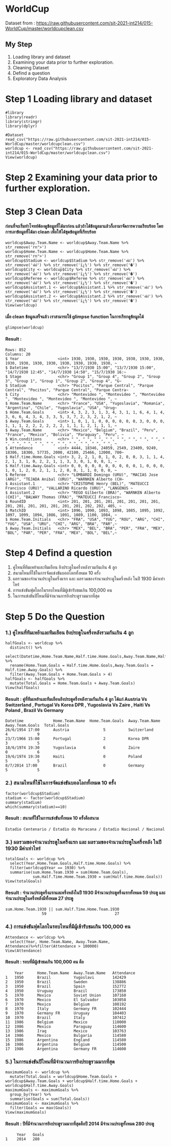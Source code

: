 # WorldCup
Dataset from : https://raw.githubusercontent.com/sit-2021-int214/015-WorldCup/master/worldcupclean.csv

## My Step
1. Loading library and dataset
2. Examining your data prior to further exploration.
3. Cleaning Dataset
4. Defind a question
5. Exploratory Data Analysis


# Step 1 Loading library and dataset
```{R}
#library
library(readr)
library(stringr)
library(dplyr)

#Dataset
read_csv("https://raw.githubusercontent.com/sit-2021-int214/015-WorldCup/master/worldcupclean.csv")
worldcup <- read_csv("https://raw.githubusercontent.com/sit-2021-int214/015-WorldCup/master/worldcupclean.csv")
View(worldcup)
```
# Step 2 Examining your data prior to further exploration.

# Step 3 Clean Data 
#### ก่อนที่จะเริ่มทำโจทย์ต้องดูข้อมูลที่ได้มาก่อน แล้วถ้าได้ข้อมูลมาแล้วก็เอามาจัดการความเรียบร้อย โดยการเอาข้อมูลที่ได้มา clean เพื่อให้ได้ชุดข้อมูลที่เรียบร้อย 
```{R}
worldcup$Away.Team.Name <- worldcup$Away.Team.Name %>% str_remove('rn">')
worldcup$Home.Team.Name <- worldcup$Home.Team.Name %>% str_remove('rn">')
worldcup$Stadium <- worldcup$Stadium %>% str_remove('ฟฝ') %>% str_remove('ฟฝ') %>% str_remove('ï¿½') %>% str_remove('�') 
worldcup$City <- worldcup$City %>% str_remove('ฟฝ') %>% str_remove('ฟฝ') %>% str_remove('ï¿½') %>% str_remove('�') 
worldcup$Referee <- worldcup$Referee %>% str_remove('ฟฝ') %>% str_remove('ฟฝ') %>% str_remove('ï¿½') %>% str_remove('�') 
worldcup$Assistant.1 <- worldcup$Assistant.1 %>% str_remove('ฟฝ') %>% str_remove('ฟฝ') %>% str_remove('ï¿½') %>% str_remove('�') 
worldcup$Assistant.2 <- worldcup$Assistant.2 %>% str_remove('ฟฝ') %>% str_remove('ฟฝ') %>% str_remove('ï¿½') %>% str_remove('�') 
View(worldcup)
```

#### เมื่อ clean ข้อมูลเสร็จแล้ว เราสามารถใช้ glimpse function ในการเรียกดูข้อมูลได้
```{R}
glimpse(worldcup)
```

#### Result :
```{R}
Rows: 852
Columns: 20
$ Year                 <int> 1930, 1930, 1930, 1930, 1930, 1930, 1930, 1930, 1930, 1930, 1930, 1930, 1930, 1930, 1930, ~
$ Datetime             <chr> "13/7/1930 15:00", "13/7/1930 15:00", "14/7/1930 12:45", "14/7/1930 14:50", "15/7/1930 16:~
$ Stage                <chr> "Group 1", "Group 4", "Group 2", "Group 3", "Group 1", "Group 1", "Group 2", "Group 4", "G~
$ Stadium              <chr> "Pocitos", "Parque Central", "Parque Central", "Pocitos", "Parque Central", "Parque Centra~
$ City                 <chr> "Montevideo ", "Montevideo ", "Montevideo ", "Montevideo ", "Montevideo ", "Montevideo ", ~
$ Home.Team.Name       <chr> "France", "USA", "Yugoslavia", "Romania", "Argentina", "Chile", "Yugoslavia", "USA", "Urug~
$ Home.Team.Goals      <int> 4, 3, 2, 3, 1, 3, 4, 3, 1, 1, 6, 4, 1, 4, 3, 6, 6, 4, 3, 4, 3, 3, 5, 3, 7, 2, 3, 2, 1, 2, ~
$ Away.Team.Goals      <int> 1, 0, 1, 1, 0, 0, 0, 0, 0, 0, 3, 0, 0, 0, 1, 1, 1, 2, 2, 2, 2, 2, 2, 1, 1, 1, 2, 1, 1, 1, ~
$ Away.Team.Name       <chr> "Mexico", "Belgium", "Brazil", "Peru", "France", "Mexico", "Bolivia", "Paraguay", "Peru", ~
$ Win.conditions       <chr> " ", " ", " ", " ", " ", " ", " ", " ", " ", " ", " ", " ", " ", " ", " ", " ", " ", " ", ~
$ Attendance           <int> 4444, 18346, 24059, 2549, 23409, 9249, 18306, 18306, 57735, 2000, 42100, 25466, 12000, 700~
$ Half.time.Home.Goals <int> 3, 2, 2, 1, 0, 1, 0, 2, 0, 0, 3, 1, 1, 4, 2, 1, 3, 1, 0, 2, 2, 1, 1, 3, 3, 0, 1, 0, 0, 1, ~
$ Half.time.Away.Goals <int> 0, 0, 0, 0, 0, 0, 0, 0, 0, 0, 1, 0, 0, 0, 1, 0, 1, 2, 0, 2, 1, 1, 2, 0, 0, 1, 1, 0, 0, 0, ~
$ Referee              <chr> "LOMBARDI Domingo (URU)", "MACIAS Jose (ARG)", "TEJADA Anibal (URU)", "WARNKEN Alberto (CH~
$ Assistant.1          <chr> "CRISTOPHE Henry (BEL)", "MATEUCCI Francisco (URU)", "VALLARINO Ricardo (URU)", "LANGENUS ~
$ Assistant.2          <chr> "REGO Gilberto (BRA)", "WARNKEN Alberto (CHI)", "BALWAY Thomas (FRA)", "MATEUCCI Francisco~
$ RoundID              <int> 201, 201, 201, 201, 201, 201, 201, 201, 201, 201, 201, 201, 201, 201, 201, 202, 202, 405, ~
$ MatchID              <int> 1096, 1090, 1093, 1098, 1085, 1095, 1092, 1097, 1099, 1094, 1086, 1091, 1089, 1100, 1084, ~
$ Home.Team.Initials   <chr> "FRA", "USA", "YUG", "ROU", "ARG", "CHI", "YUG", "USA", "URU", "CHI", "ARG", "BRA", "PAR",~
$ Away.Team.Initials   <chr> "MEX", "BEL", "BRA", "PER", "FRA", "MEX", "BOL", "PAR", "PER", "FRA", "MEX", "BOL", "BEL",~
```

# Step 4 Defind a question
1. คู่ไหนที่ทีมเหย้าและทีมเยือน ยิงประตูในครึ่งหลังรวมกันเกิน 4 ลูก
2. สนามไหนที่ใช้ในการจัดแข่งขันบอลโลกทั้งหมด 10 ครั้ง
3. ผลรวมของจำนวนประตูในครึ่งแรก และ ผลรวมของจำนวนประตูในครึ่งหลัง ในปี 1930 มีค่าเท่าไหร่
4. การแข่งขันฟุตโลกในรอบไหนที่มีผู้เข้ารับชมเกิน 100,000 คน
5. ในการแข่งขันปีไหนที่มีจำนวนการยิงประตูรวมมากที่สุด

# Step 5 Do the Question 
### 1.) คู่ไหนที่ทีมเหย้าและทีมเยือน ยิงประตูในครึ่งหลังรวมกันเกิน 4 ลูก
```{R}
halfGoals <- worldcup %>% 
  distinct() %>% 
  select(Datetime,Home.Team.Name,Half.time.Home.Goals,Away.Team.Name,Half.time.Away.Goals) %>% 
  rename(Home.Team.Goals = Half.time.Home.Goals,Away.Team.Goals = Half.time.Away.Goals) %>% 
  filter(Away.Team.Goals + Home.Team.Goals > 4)
halfGoals <- halfGoals %>% 
  mutate(Total.Goals = Home.Team.Goals + Away.Team.Goals)
View(halfGoals)
```

#### Result : คู่ที่ทีมเหย้าและทีมเยือนยิงประตูครึ่งหลังรวมกันเกิน 4 ลูก ได้แก่ Austria Vs Switzerland ,  Portugal Vs Korea DPR , Yugoslavia Vs Zaire , Haiti Vs Poland , Brazil Vs Germany
```{R}
Datetime             Home.Team.Name  Home.Team.Goals  Away.Team.Name  Away.Team.Goals  Total.Goals
26/6/1954 17:00      Austria               5          Switzerland            4             9
23/7/1966 15:00      Portugal              2          Korea DPR              3             5
18/6/1974 19:30      Yugoslavia            6          Zaire                  0             6
19/6/1974 19:30      Haiti                 0          Poland                 5             5
8/7/2014 17:00       Brazil                0          Germany                5             5
```


### 2.) สนามไหนที่ใช้ในการจัดแข่งขันบอลโลกทั้งหมด 10 ครั้ง
```{R}
factor(worldcup$Stadium) 
stadium <- factor(worldcup$Stadium) 
summary(stadium) 
which(summary(stadium)==10)
```
#### Result : สนามที่ใช้ในการแข่งขันทั้งหมด 10 ครั้งคือสนาม 
```{R}
Estadio Centenario / Estadio do Maracana / Estadio Nacional / Nacional                                                                        
```

### 3.) ผลรวมของจำนวนประตูในครึ่งแรก และ ผลรวมของจำนวนประตูในครึ่งหลัง ในปี 1930 มีค่าเท่าไหร่
```{R}
totalGoals <- worldcup %>% 
  select(Year,Home.Team.Goals,Half.time.Home.Goals) %>% 
  filter(worldcup$Year == 1930) %>% 
  summarise(sum.Home.Team.1930 = sum(Home.Team.Goals), 
            sum.Half.Time.Home.Team.1930 = sum(Half.time.Home.Goals))
View(totalGoals)
```
#### Result : จำนวนประตูครึ่งแรกและครึ่งหลังในปี 1930 มีจำนวนประตูครึ่งแรกทั้งหมด 59 ประตู และ จำนวนประตูในครึ่งหลังมีทั้งหมด 27 ประตู
```{R}
sum.Home.Team.1930 || sum.Half.Time.Home.Team.1930
                59                              27
```
### 4.) การแข่งขันฟุตโลกในรอบไหนที่มีผู้เข้ารับชมเกิน 100,000 คน
```{R}
Attendance <- worldcup %>% 
  select(Year, Home.Team.Name, Away.Team.Name, Attendance)%>%filter(Attendance > 100000)
View(Attendance)
```
#### Result : รอบที่มีผู้เข้าชมเกิน 100,000 คน คือ
```{R}	
    Year      Home.Team.Name  Away.Team.Name   Attendance
1   1950      Brazil          Yugoslavi        142429
2   1950      Brazil          Sweden           138886
3   1950      Brazil          Spain            152772
4   1950      Uruguay         Brazil           173850
5   1970      Mexico          Soviet Union     107160
6   1970      Mexico          El Salvador      103058
7   1970      Mexico          Belgium          108192
8   1970      Italy           Germany FR       102444
9   1970      Germany FR      Uruguay          104403
10  1970      Brazil          Italy            107412
11  1986      Belgium         Mexico           110000
12  1986      Mexico          Paraguay         114600
13  1986      Iraq            Mexico           103763
14  1986      Mexico          Bulgaria         114580
15  1986      Argentina       England          114580
16  1986      Argentina       Belgium          114500
17  1986      Argentina       Germany FR       114600
```
### 5.) ในการแข่งขันปีไหนที่มีจำนวนการยิงประตูรวมมากที่สุด
```{R}
maximumGoals <- worldcup %>% 
  mutate(Total.Goals = worldcup$Home.Team.Goals + worldcup$Away.Team.Goals + worldcup$Half.time.Home.Goals + worldcup$Half.time.Away.Goals)
maximumGoals <- maximumGoals %>% 
  group_by(Year) %>% 
  summarise(Goals = sum(Total.Goals))
maximumGoals <- maximumGoals %>% 
  filter(Goals == max(Goals))
View(maximumGoals)
```
#### Result : ปีที่มีจำนวนการยิงประตูรวมมากที่สุดคือปี 2014 มีจำนวนประตูทั้งหมด 280 ประตู
```{R}
     Year   Goals
1    2014   280
```

